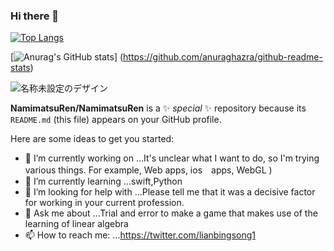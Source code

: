 ### Hi there 👋

[![Top Langs](https://github-readme-stats.vercel.app/api/top-langs/?username=NamimatsuRen
)](https://github.com/anuraghazra/github-readme-stats)

[![Anurag's GitHub stats](https://github-readme-stats.vercel.app/api?username=NamimatsuRen)]
(https://github.com/anuraghazra/github-readme-stats)

![名称未設定のデザイン](https://user-images.githubusercontent.com/97230350/155568817-c234a8b6-2842-46a9-985c-ac466d675e78.png)


**NamimatsuRen/NamimatsuRen** is a ✨ _special_ ✨ repository because its `README.md` (this file) appears on your GitHub profile.

Here are some ideas to get you started:

- 🔭 I’m currently working on ...It's unclear what I want to do, so I'm trying various things. For example, Web apps, ios　apps, WebGL )
- 🌱 I’m currently learning ...swift,Python
- 🤔 I’m looking for help with ...Please tell me that it was a decisive factor for working in your current profession.
- 💬 Ask me about ...Trial and error to make a game that makes use of the learning of linear algebra
- 📫 How to reach me: ...https://twitter.com/lianbingsong1

